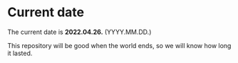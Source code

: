 # Current date

The current date is **2022.04.26.** (YYYY.MM.DD.)

This repository will be good when the world ends, so we will know how long it lasted.